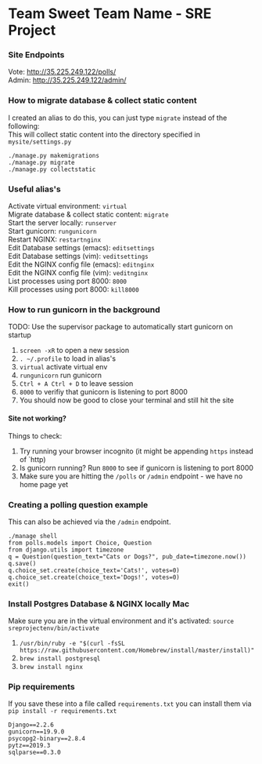 # Team Sweet Team Name - SRE Project

### Site Endpoints
Vote: http://35.225.249.122/polls/ <br>
Admin: http://35.225.249.122/admin/ <br>

### How to migrate database & collect static content
I created an alias to do this, you can just type `migrate` instead of the following: <br>
This will collect static content into the directory specified in `mysite/settings.py` <br>
```
./manage.py makemigrations
./manage.py migrate
./manage.py collectstatic
```

### Useful alias's
Activate virtual environment: `virtual` <br>
Migrate database & collect static content: `migrate` <br>
Start the server locally: `runserver` <br>
Start gunicorn: `rungunicorn` <br>
Restart NGINX: `restartnginx` <br>
Edit Database settings (emacs): `editsettings` <br>
Edit Database settings (vim): `veditsettings` <br>
Edit the NGINX config file (emacs): `editnginx` <br>
Edit the NGINX config file (vim): `veditnginx` <br>
List processes using port 8000: `8000` <br>
Kill processes using port 8000: `kill8000` <br>

### How to run gunicorn in the background
TODO: Use the supervisor package to automatically start gunicorn on startup <br>
1. `screen -xR` to open a new session
2. `. ~/.profile` to load in alias's
3. `virtual` activate virtual env
4. `rungunicorn` run gunicorn
5. `Ctrl + A Ctrl + D` to leave session
6. `8000` to verifiy that gunicorn is listening to port 8000
7. You should now be good to close your terminal and still hit the site


#### Site not working?
Things to check: <br>
1. Try running your browser incognito (it might be appending `https` instead of `http)
2. Is gunicorn running? Run `8000` to see if gunicorn is listening to port 8000
3. Make sure you are hitting the `/polls` or `/admin` endpoint - we have no home page yet

### Creating a polling question example
This can also be achieved via the `/admin` endpoint. <br>
```
./manage shell
from polls.models import Choice, Question
from django.utils import timezone
q = Question(question_text="Cats or Dogs?", pub_date=timezone.now())
q.save()
q.choice_set.create(choice_text='Cats!', votes=0)
q.choice_set.create(choice_text='Dogs!', votes=0)
exit()
```

### Install Postgres Database & NGINX locally Mac
Make sure you are in the virtual environment and it's activated: `source sreprojectenv/bin/activate`  
1. `/usr/bin/ruby -e "$(curl -fsSL https://raw.githubusercontent.com/Homebrew/install/master/install)"`
2. `brew install postgresql`
3. `brew install nginx`

### Pip requirements
If you save these into a file called `requirements.txt` you can install them via `pip install -r requirements.txt` <br>
```
Django==2.2.6
gunicorn==19.9.0
psycopg2-binary==2.8.4
pytz==2019.3
sqlparse==0.3.0
```
